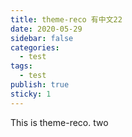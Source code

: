 ```yaml
---
title: theme-reco 有中文22
date: 2020-05-29
sidebar: false
categories:
  - test
tags:
  - test
publish: true
sticky: 1
---
```


This is theme-reco.  two